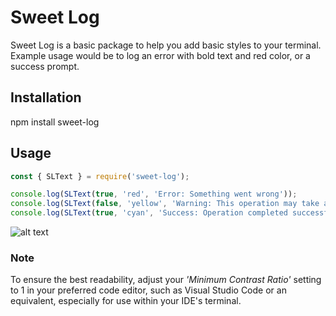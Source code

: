 # Sweet Log
Sweet Log is a basic package to help you add basic styles to your terminal. 
Example usage would be to log an error with bold text and red color, or a success prompt. 

## Installation
npm install sweet-log

## Usage
```javascript
const { SLText } = require('sweet-log');

console.log(SLText(true, 'red', 'Error: Something went wrong'));
console.log(SLText(false, 'yellow', 'Warning: This operation may take a while', 'black'));
console.log(SLText(true, 'cyan', 'Success: Operation completed successfully', 'white'));
```

![alt text](https://github.com/sindre-gangeskar/sweet-log/blob/master/example.jpg?raw=true)

### Note
To ensure the best readability, adjust your *'Minimum Contrast Ratio'* setting to 1 in your preferred code editor, such as Visual Studio Code or an equivalent, especially for use within your IDE's terminal.

